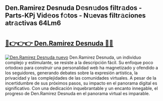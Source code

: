 ## Den.Ramirez Desnuda D𝚎sn𝚞dos filtr𝚊dos - Parts-KPj Vid𝚎os f𝚘tos - N𝚞evas filtr𝚊ciones atr𝚊ctivas 64Lm6

# <h2><a href="http://mbczd6.tromn.icu/?c=Den.Ramirez+Desnuda">🔗👉👉👉 Den.Ramirez Desnuda 🔗🔗</a></h2>

[![Den.Ramirez Desnuda nuevo](https://i.imgur.com/pEAQMta.gif)](http://mbczd6.tromn.icu/?c=Den.Ramirez+Desnuda)
Den.Ramirez Desnuda, un individuo complejo y estimulante, se resiste a la descripción fácil. Su enfoque poco ortodoxo para construir una personalidad web ha magnetizado y ofendido a los seguidores, generando debates sobre la expresión artística, la privacidad y las complejidades de las comunidades virtuales. A pesar de la incertidumbre de sus próximos pasos, su impacto en el panorama digital es significativo. Con una dedicación inquebrantable y un encanto innegable, el progreso de Den.Ramirez Desnuda en el panorama virtual es imparable.
